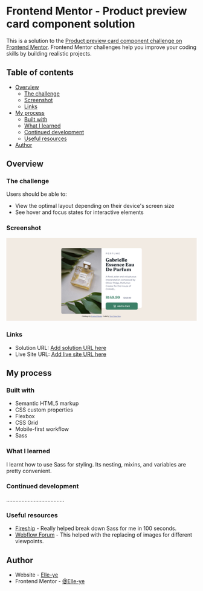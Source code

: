 # Frontend Mentor - Product preview card component solution

This is a solution to the [Product preview card component challenge on Frontend Mentor](https://www.frontendmentor.io/challenges/product-preview-card-component-GO7UmttRfa). Frontend Mentor challenges help you improve your coding skills by building realistic projects. 

## Table of contents

- [Overview](#overview)
  - [The challenge](#the-challenge)
  - [Screenshot](#screenshot)
  - [Links](#links)
- [My process](#my-process)
  - [Built with](#built-with)
  - [What I learned](#what-i-learned)
  - [Continued development](#continued-development)
  - [Useful resources](#useful-resources)
- [Author](#author)

## Overview

### The challenge

Users should be able to:

- View the optimal layout depending on their device's screen size
- See hover and focus states for interactive elements

### Screenshot

![](./Screenshot%20-%20Product%20preview%20card%20component.png)

### Links

- Solution URL: [Add solution URL here](https://your-solution-url.com)
- Live Site URL: [Add live site URL here](https://your-live-site-url.com)

## My process

### Built with

- Semantic HTML5 markup
- CSS custom properties
- Flexbox
- CSS Grid
- Mobile-first workflow
- Sass


### What I learned

I learnt how to use Sass for styling. Its nesting, mixins, and variables are pretty convenient.

### Continued development

......................................

### Useful resources

- [Fireship](https://www.youtube.com/watch?v=akDIJa0AP5c&t=14s) - Really helped break down Sass for me in 100 seconds.
- [Webflow Forum](https://discourse.webflow.com/t/how-do-i-change-the-image-for-different-screen-sizes-webflow-always-applies-the-picture-to-all-resolutions/131792) - This helped with the replacing of images for different viewpoints.

## Author

- Website - [Elle-ye](https://www.your-site.com)
- Frontend Mentor - [@Elle-ye](https://www.frontendmentor.io/profile/Elle-ye)